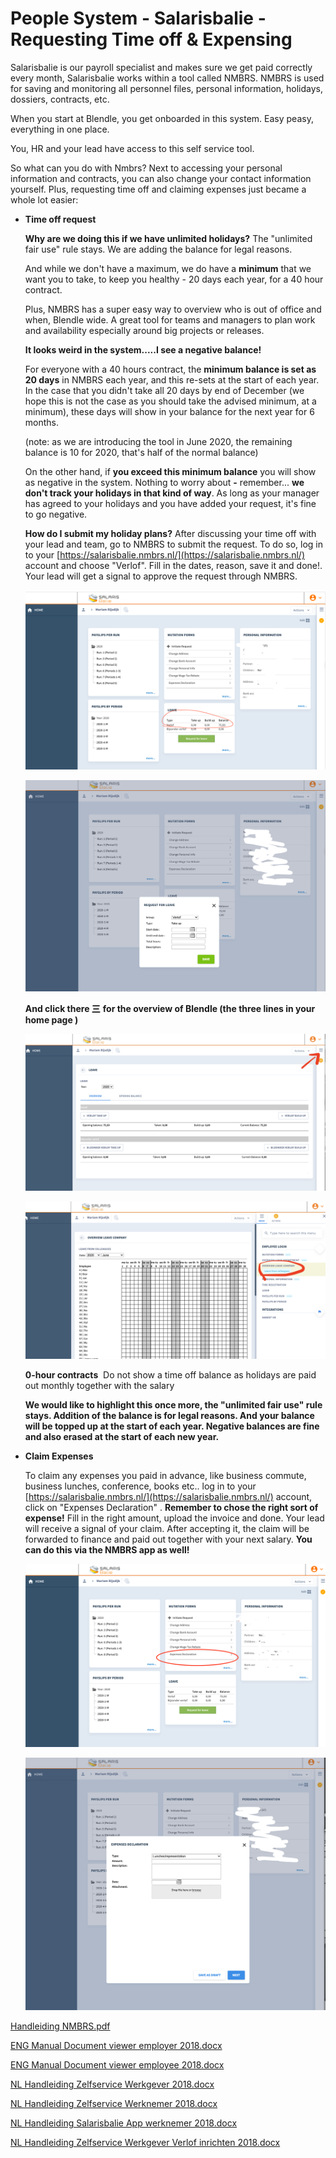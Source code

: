 # People System - Salarisbalie - Requesting Time off & Expensing

Salarisbalie is our payroll specialist and makes sure we get paid correctly every month, Salarisbalie works within a tool called NMBRS. NMBRS is used for saving and monitoring all personnel files,  personal information, holidays, dossiers, contracts, etc. 

When you start at Blendle, you get onboarded in this system. Easy peasy, everything in one place. 

You, HR and your lead have access to this self service tool.

So what can you do with Nmbrs?   Next to accessing your personal information and contracts, you can also change your contact information yourself. Plus, requesting time off and claiming expenses just became a whole lot easier: 

- **Time off request**
    
    **Why are we doing this if we have unlimited holidays?**
    The "unlimited fair use" rule stays. We are adding the balance for legal reasons. 
    
    And while we don't have a maximum, we do have a **minimum** that we want you to take, to keep you healthy - 20 days each year, for a 40 hour contract. 
    
    Plus, NMBRS has a super easy way to overview who is out of office and when, Blendle wide.  A great tool for teams and managers to plan work and availability especially around big projects or releases.
    
    **It looks weird in the system.....I see a negative balance!**
    
    For everyone with a 40 hours contract, the **minimum balance is set as 20 days** in NMBRS each year, and this re-sets at the start of each year.  In the case that you didn't take all 20 days by end of December (we hope this is not the case as you should take the advised minimum, at a minimum), these days will show in your balance for the next year for 6 months.
    
    (note: as we are introducing the tool in June 2020, the remaining balance is 10 for 2020, that's half of the normal balance)
    
    On the other hand, if **you exceed this minimum balance** you will show as negative in the system.  Nothing to worry about **-** remember... **we don't track your holidays in that kind of way**.  As long as your manager has agreed to your holidays and you have added your request, it's fine to go negative. 
    
    **How do I submit my holiday plans?**
    After discussing your time off with your lead and team, go to NMBRS to submit the request. To do so, log in to your [https://salarisbalie.nmbrs.nl/](https://salarisbalie.nmbrs.nl/) account and choose "Verlof". Fill in the dates, reason, save it and done!. Your lead will get a signal to approve the request through NMBRS.
    
    ![People%20System%20-%20Salarisbalie%20-%20Requesting%20Time%20off%20d436131e7b6840db95f13330ad7d3999/Schermafbeelding_2020-06-17_om_13.03.33.png](People%20System%20-%20Salarisbalie%20-%20Requesting%20Time%20off%20d436131e7b6840db95f13330ad7d3999/Schermafbeelding_2020-06-17_om_13.03.33.png)
    
    ![People%20System%20-%20Salarisbalie%20-%20Requesting%20Time%20off%20d436131e7b6840db95f13330ad7d3999/Schermafbeelding_2020-06-17_om_13.03.46.png](People%20System%20-%20Salarisbalie%20-%20Requesting%20Time%20off%20d436131e7b6840db95f13330ad7d3999/Schermafbeelding_2020-06-17_om_13.03.46.png)
    
    **And click there ㆔** **for the overview of Blendle (the three lines in your home page )**
    
    ![People%20System%20-%20Salarisbalie%20-%20Requesting%20Time%20off%20d436131e7b6840db95f13330ad7d3999/Schermafbeelding_2020-06-15_om_12.40.44.png](People%20System%20-%20Salarisbalie%20-%20Requesting%20Time%20off%20d436131e7b6840db95f13330ad7d3999/Schermafbeelding_2020-06-15_om_12.40.44.png)
    
    ![People%20System%20-%20Salarisbalie%20-%20Requesting%20Time%20off%20d436131e7b6840db95f13330ad7d3999/Schermafbeelding_2020-06-15_om_12.40.56.png](People%20System%20-%20Salarisbalie%20-%20Requesting%20Time%20off%20d436131e7b6840db95f13330ad7d3999/Schermafbeelding_2020-06-15_om_12.40.56.png)
    
    **0-hour contracts**  Do not show a time off balance as holidays are paid out monthly together with the salary
    
    **We would like to highlight this once more, the "unlimited fair use" rule stays. Addition of the balance is for legal reasons. And your balance will be topped up at the start of each year. Negative balances are fine and also erased at the start of each new year.** 
    

- **Claim Expenses**
    
    To claim any expenses you paid in advance, like business commute, business lunches, conference, books etc.. log in to your [https://salarisbalie.nmbrs.nl/](https://salarisbalie.nmbrs.nl/)  account, click on "Expenses Declaration" . **Remember to chose the right sort of expense!** Fill in the right amount, upload the invoice and done. Your lead will receive a signal of your claim. After accepting it, the claim will be forwarded to finance and paid out together with your next salary. **You can do this via the NMBRS app as well!**
    
    ![People%20System%20-%20Salarisbalie%20-%20Requesting%20Time%20off%20d436131e7b6840db95f13330ad7d3999/Schermafbeelding_2020-06-17_om_13.03.38.png](People%20System%20-%20Salarisbalie%20-%20Requesting%20Time%20off%20d436131e7b6840db95f13330ad7d3999/Schermafbeelding_2020-06-17_om_13.03.38.png)
    
    ![People%20System%20-%20Salarisbalie%20-%20Requesting%20Time%20off%20d436131e7b6840db95f13330ad7d3999/Schermafbeelding_2020-06-17_om_13.03.57.png](People%20System%20-%20Salarisbalie%20-%20Requesting%20Time%20off%20d436131e7b6840db95f13330ad7d3999/Schermafbeelding_2020-06-17_om_13.03.57.png)
    

[Handleiding NMBRS.pdf](People%20System%20-%20Salarisbalie%20-%20Requesting%20Time%20off%20d436131e7b6840db95f13330ad7d3999/Handleiding_NMBRS.pdf)

[ENG Manual Document viewer employer 2018.docx](People%20System%20-%20Salarisbalie%20-%20Requesting%20Time%20off%20d436131e7b6840db95f13330ad7d3999/ENG_Manual_Document_viewer_employer_2018.docx)

[ENG Manual Document viewer employee 2018.docx](People%20System%20-%20Salarisbalie%20-%20Requesting%20Time%20off%20d436131e7b6840db95f13330ad7d3999/ENG_Manual_Document_viewer_employee_2018.docx)

[NL  Handleiding Zelfservice Werkgever 2018.docx](People%20System%20-%20Salarisbalie%20-%20Requesting%20Time%20off%20d436131e7b6840db95f13330ad7d3999/NL__Handleiding_Zelfservice_Werkgever_2018.docx)

[NL  Handleiding Zelfservice Werknemer 2018.docx](People%20System%20-%20Salarisbalie%20-%20Requesting%20Time%20off%20d436131e7b6840db95f13330ad7d3999/NL__Handleiding_Zelfservice_Werknemer_2018.docx)

[NL  Handleiding Salarisbalie App werknemer 2018.docx](People%20System%20-%20Salarisbalie%20-%20Requesting%20Time%20off%20d436131e7b6840db95f13330ad7d3999/NL__Handleiding_Salarisbalie_App_werknemer_2018.docx)

[NL  Handleiding Zelfservice Werkgever Verlof inrichten 2018.docx](People%20System%20-%20Salarisbalie%20-%20Requesting%20Time%20off%20d436131e7b6840db95f13330ad7d3999/NL__Handleiding_Zelfservice_Werkgever_Verlof_inrichten_2018.docx)